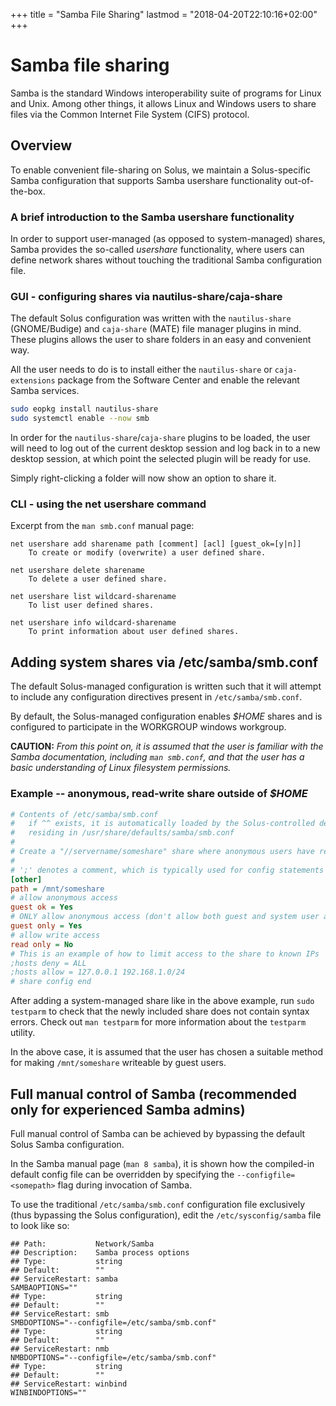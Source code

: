 +++
title = "Samba File Sharing"
lastmod = "2018-04-20T22:10:16+02:00"
+++
# Samba file sharing

Samba is the standard Windows interoperability suite of programs for Linux and Unix. Among other things, it allows Linux and Windows users to share files via the Common Internet File System (CIFS) protocol.

## Overview

To enable convenient file-sharing on Solus, we maintain a Solus-specific Samba configuration that supports Samba usershare functionality out-of-the-box.

### A brief introduction to the Samba usershare functionality

In order to support user-managed (as opposed to system-managed) shares, Samba provides the so-called *usershare* functionality, where users can define network shares without touching the traditional Samba configuration file.

### GUI - configuring shares via nautilus-share/caja-share

The default Solus configuration was written with the `nautilus-share` (GNOME/Budige) and `caja-share` (MATE) file manager plugins in mind. These plugins allows the user to share folders in an easy and convenient way.

All the user needs to do is to install either the `nautilus-share` or `caja-extensions` package from the Software Center and enable the relevant Samba services.

``` bash
sudo eopkg install nautilus-share
sudo systemctl enable --now smb
```

In order for the `nautilus-share`/`caja-share` plugins to be loaded, the user will need to log out of the current desktop session and log back in to a new desktop session, at which point the selected plugin will be ready for use.

Simply right-clicking a folder will now show an option to share it.

### CLI - using the net usershare command

Excerpt from the `man smb.conf` manual page:

```
net usershare add sharename path [comment] [acl] [guest_ok=[y|n]]
    To create or modify (overwrite) a user defined share.

net usershare delete sharename
    To delete a user defined share.

net usershare list wildcard-sharename
    To list user defined shares.

net usershare info wildcard-sharename
    To print information about user defined shares.
```

## Adding system shares via /etc/samba/smb.conf

The default Solus-managed configuration is written such that it will attempt to include any configuration directives present in `/etc/samba/smb.conf`.

By default, the Solus-managed configuration enables *$HOME* shares and is configured to participate in the WORKGROUP windows workgroup.

**CAUTION:** *From this point on, it is assumed that the user is familiar with the Samba documentation, including `man smb.conf`, and that the user has a basic understanding of Linux filesystem permissions.*

### Example -- anonymous, read-write share outside of *$HOME*

``` ini
# Contents of /etc/samba/smb.conf
#   if ^^ exists, it is automatically loaded by the Solus-controlled default config
#   residing in /usr/share/defaults/samba/smb.conf 
# 
# Create a "//servername/someshare" share where anonymous users have read and write access
#
# ';' denotes a comment, which is typically used for config statements
[other]
path = /mnt/someshare
# allow anonymous access
guest ok = Yes
# ONLY allow anonymous access (don't allow both guest and system user access)
guest only = Yes
# allow write access
read only = No
# This is an example of how to limit access to the share to known IPs
;hosts deny = ALL
;hosts allow = 127.0.0.1 192.168.1.0/24
# share config end   
```

After adding a system-managed share like in the above example, run `sudo testparm` to check that the newly included share does not contain syntax errors. Check out `man testparm` for more information about the `testparm` utility.

In the above case, it is assumed that the user has chosen a suitable method for making `/mnt/someshare` writeable by guest users.

## Full manual control of Samba (recommended only for experienced Samba admins)

Full manual control of Samba can be achieved by bypassing the default Solus Samba configuration.

In the Samba manual page (`man 8 samba`), it is shown how the compiled-in default config file can be overridden by specifying the `--configfile=<somepath>` flag during invocation of Samba.

To use the traditional `/etc/samba/smb.conf` configuration file exclusively (thus bypassing the Solus configuration), edit the `/etc/sysconfig/samba` file to look like so:

```
## Path:           Network/Samba
## Description:    Samba process options
## Type:           string
## Default:        ""
## ServiceRestart: samba
SAMBAOPTIONS=""
## Type:           string
## Default:        ""
## ServiceRestart: smb
SMBDOPTIONS="--configfile=/etc/samba/smb.conf"
## Type:           string
## Default:        ""
## ServiceRestart: nmb
NMBDOPTIONS="--configfile=/etc/samba/smb.conf"
## Type:           string
## Default:        ""
## ServiceRestart: winbind
WINBINDOPTIONS=""
```

